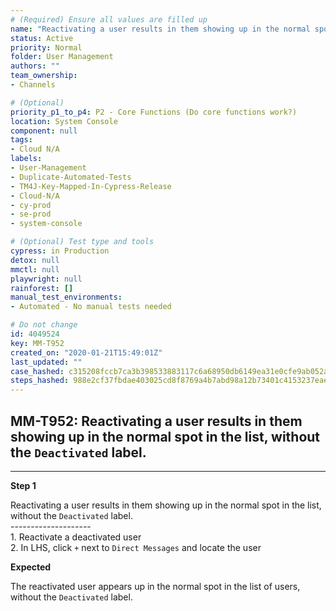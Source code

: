 ```yaml
---
# (Required) Ensure all values are filled up
name: "Reactivating a user results in them showing up in the normal spot in the list, without the `Deactivated` label."
status: Active
priority: Normal
folder: User Management
authors: ""
team_ownership: 
- Channels

# (Optional)
priority_p1_to_p4: P2 - Core Functions (Do core functions work?)
location: System Console
component: null
tags: 
- Cloud N/A
labels: 
- User-Management
- Duplicate-Automated-Tests
- TM4J-Key-Mapped-In-Cypress-Release
- Cloud-N/A
- cy-prod
- se-prod
- system-console

# (Optional) Test type and tools
cypress: in Production
detox: null
mmctl: null
playwright: null
rainforest: []
manual_test_environments: 
- Automated - No manual tests needed

# Do not change
id: 4049524
key: MM-T952
created_on: "2020-01-21T15:49:01Z"
last_updated: ""
case_hashed: c315208fccb7ca3b398533883117c6a68950db6149ea31e0cfe9ab052af81d5debc957ff42635d154f450a1ce2eaf849
steps_hashed: 988e2cf37fbdae403025cd8f8769a4b7abd98a12b73401c4153237eaeccf28e925864f070e9b7a94600e7364f4dbe4cd
---
```


<!-- (Auto-generated) Based on frontmatter's "key" and "name" -->

## MM-T952: Reactivating a user results in them showing up in the normal spot in the list, without the `Deactivated` label.

---

**Step 1**

Reactivating a user results in them showing up in the normal spot in the list, without the `Deactivated` label.\
\--------------------\
1\. Reactivate a deactivated user\
2\. In LHS, click `+` next to `Direct Messages` and locate the user

**Expected**

The reactivated user appears up in the normal spot in the list of users, without the `Deactivated` label.

